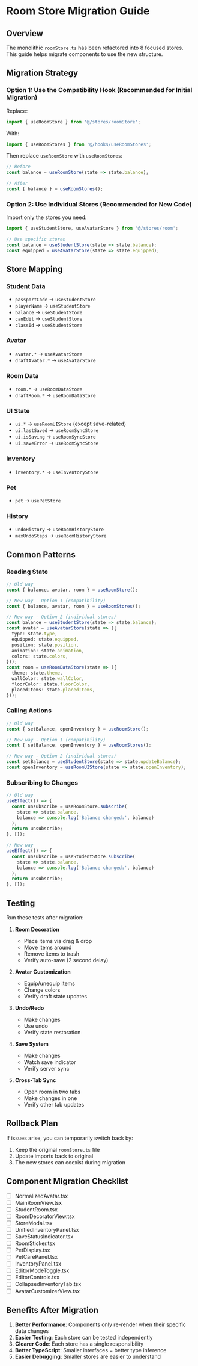 # Room Store Migration Guide

## Overview

The monolithic `roomStore.ts` has been refactored into 8 focused stores. This guide helps migrate components to use the new structure.

## Migration Strategy

### Option 1: Use the Compatibility Hook (Recommended for Initial Migration)

Replace:
```typescript
import { useRoomStore } from '@/stores/roomStore';
```

With:
```typescript
import { useRoomStores } from '@/hooks/useRoomStores';
```

Then replace `useRoomStore` with `useRoomStores`:
```typescript
// Before
const balance = useRoomStore(state => state.balance);

// After  
const { balance } = useRoomStores();
```

### Option 2: Use Individual Stores (Recommended for New Code)

Import only the stores you need:
```typescript
import { useStudentStore, useAvatarStore } from '@/stores/room';

// Use specific stores
const balance = useStudentStore(state => state.balance);
const equipped = useAvatarStore(state => state.equipped);
```

## Store Mapping

### Student Data
- `passportCode` → `useStudentStore`
- `playerName` → `useStudentStore`
- `balance` → `useStudentStore`
- `canEdit` → `useStudentStore`
- `classId` → `useStudentStore`

### Avatar
- `avatar.*` → `useAvatarStore`
- `draftAvatar.*` → `useAvatarStore`

### Room Data
- `room.*` → `useRoomDataStore`
- `draftRoom.*` → `useRoomDataStore`

### UI State
- `ui.*` → `useRoomUIStore` (except save-related)
- `ui.lastSaved` → `useRoomSyncStore`
- `ui.isSaving` → `useRoomSyncStore`
- `ui.saveError` → `useRoomSyncStore`

### Inventory
- `inventory.*` → `useInventoryStore`

### Pet
- `pet` → `usePetStore`

### History
- `undoHistory` → `useRoomHistoryStore`
- `maxUndoSteps` → `useRoomHistoryStore`

## Common Patterns

### Reading State
```typescript
// Old way
const { balance, avatar, room } = useRoomStore();

// New way - Option 1 (compatibility)
const { balance, avatar, room } = useRoomStores();

// New way - Option 2 (individual stores)
const balance = useStudentStore(state => state.balance);
const avatar = useAvatarStore(state => ({
  type: state.type,
  equipped: state.equipped,
  position: state.position,
  animation: state.animation,
  colors: state.colors,
}));
const room = useRoomDataStore(state => ({
  theme: state.theme,
  wallColor: state.wallColor,
  floorColor: state.floorColor,
  placedItems: state.placedItems,
}));
```

### Calling Actions
```typescript
// Old way
const { setBalance, openInventory } = useRoomStore();

// New way - Option 1 (compatibility)
const { setBalance, openInventory } = useRoomStores();

// New way - Option 2 (individual stores)
const setBalance = useStudentStore(state => state.updateBalance);
const openInventory = useRoomUIStore(state => state.openInventory);
```

### Subscribing to Changes
```typescript
// Old way
useEffect(() => {
  const unsubscribe = useRoomStore.subscribe(
    state => state.balance,
    balance => console.log('Balance changed:', balance)
  );
  return unsubscribe;
}, []);

// New way
useEffect(() => {
  const unsubscribe = useStudentStore.subscribe(
    state => state.balance,
    balance => console.log('Balance changed:', balance)
  );
  return unsubscribe;
}, []);
```

## Testing

Run these tests after migration:

1. **Room Decoration**
   - Place items via drag & drop
   - Move items around
   - Remove items to trash
   - Verify auto-save (2 second delay)

2. **Avatar Customization**
   - Equip/unequip items
   - Change colors
   - Verify draft state updates

3. **Undo/Redo**
   - Make changes
   - Use undo
   - Verify state restoration

4. **Save System**
   - Make changes
   - Watch save indicator
   - Verify server sync

5. **Cross-Tab Sync**
   - Open room in two tabs
   - Make changes in one
   - Verify other tab updates

## Rollback Plan

If issues arise, you can temporarily switch back by:

1. Keep the original `roomStore.ts` file
2. Update imports back to original
3. The new stores can coexist during migration

## Component Migration Checklist

- [ ] NormalizedAvatar.tsx
- [ ] MainRoomView.tsx
- [ ] StudentRoom.tsx
- [ ] RoomDecoratorView.tsx
- [ ] StoreModal.tsx
- [ ] UnifiedInventoryPanel.tsx
- [ ] SaveStatusIndicator.tsx
- [ ] RoomSticker.tsx
- [ ] PetDisplay.tsx
- [ ] PetCarePanel.tsx
- [ ] InventoryPanel.tsx
- [ ] EditorModeToggle.tsx
- [ ] EditorControls.tsx
- [ ] CollapsedInventoryTab.tsx
- [ ] AvatarCustomizerView.tsx

## Benefits After Migration

1. **Better Performance**: Components only re-render when their specific data changes
2. **Easier Testing**: Each store can be tested independently
3. **Clearer Code**: Each store has a single responsibility
4. **Better TypeScript**: Smaller interfaces = better type inference
5. **Easier Debugging**: Smaller stores are easier to understand